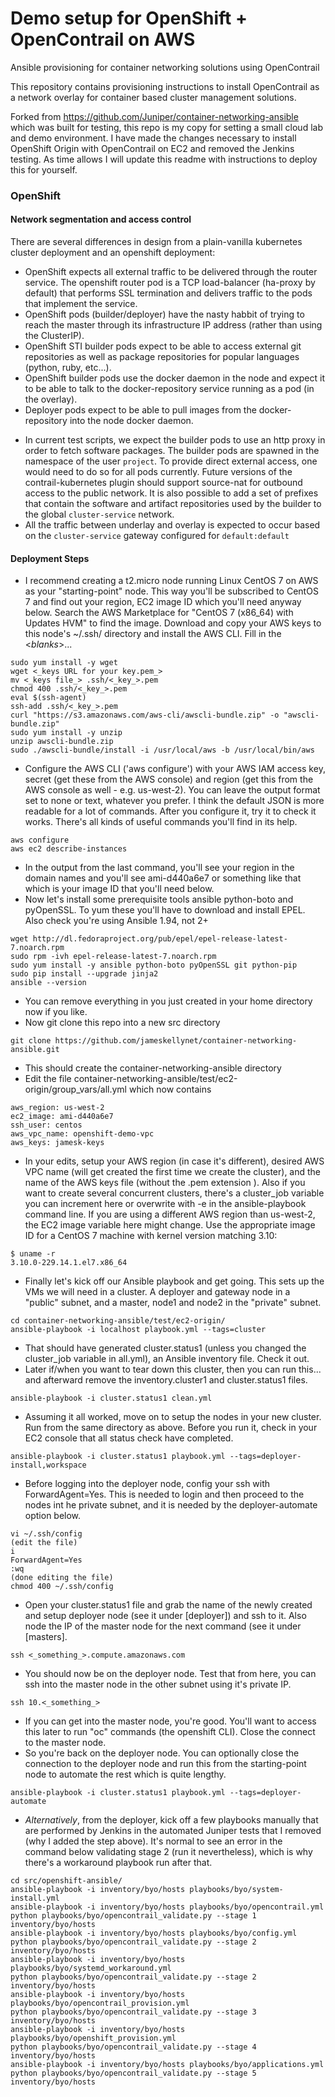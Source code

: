 # Demo setup for OpenShift + OpenContrail on AWS
Ansible provisioning for container networking solutions using OpenContrail

This repository contains provisioning instructions to install OpenContrail
as a network overlay for container based cluster management solutions. 

Forked from https://github.com/Juniper/container-networking-ansible which was built for testing, this repo is my copy for setting a small cloud lab and demo environment. I have made the changes necessary to install OpenShift Origin with OpenContrail on EC2 and removed the Jenkins testing. As time allows I will update this readme with instructions to deploy this for yourself.

<!---
The opencontrail playbook consists of the following:
  - filter_plugins/ip_filters.py
  - roles/opencontrail{,_facts,_provision}

The playbooks are designed to be addons to the existing ansible provisioning for kubernetes and openshift.

### Kubernetes

#### Network segmentation and access control
When opencontrail is used as the kubernetes network plugin, it defaults to isolate all pods according to `namespace` and a user defined tag. External traffic is restricted to services that are annotated with a ExternalIP address or have "type" set to "LoadBalancer". This causes the opencontrail public to allocate an address on the public network and assign it to all the pods in this service.

Services in the `kube-system` namespace are also available to all Pods, irrespective of the namespace of the pod. This is configured via the `cluster-service` option in /etc/kubernetes/network.conf. The cluster-service network is also connected to the underlay network where masters and nodes are present.

Pods are expected to communicate with the master via its ClusterIP address.

#### Deployment
The kubernetes ansible playbook at https://github.com/kubernetes/contrib.

- edit ansible/group_vars/all.yml
```
networking: opencontrail
```

- inventory file:
```
[opencontrail:children]
masters
nodes
gateways

[opencontrail:vars]
opencontrail_public_subnet=192.0.2.0/24
opencontrail_kube_release=1.1

```

- patch ansible/cluster.yml according to:
https://github.com/kubernetes/contrib/pull/261

- run the ansible/cluster.yml playbook (e.g. via ansible/setup.sh)

-->

### OpenShift

#### Network segmentation and access control

There are several differences in design from a plain-vanilla kubernetes cluster deployment and an openshift deployment:
- OpenShift expects all external traffic to be delivered through the router service. The openshift router pod is a TCP load-balancer (ha-proxy by default) that performs SSL termination and delivers traffic to the pods that implement the service.
- OpenShift pods (builder/deployer) have the nasty habbit of trying to reach the master through its infrastructure IP address (rather than using the ClusterIP).
- OpenShift STI builder pods expect to be able to access external git repositories as well as package repositories for popular languages (python, ruby, etc...).
- OpenShift builder pods use the docker daemon in the node and expect it to be able to talk to the docker-repository service running as a pod (in the overlay).
- Deployer pods expect to be able to pull images from the docker-repository into the node docker daemon.

* In current test scripts, we expect the builder pods to use an http proxy in order to fetch software packages. The builder pods are spawned in the namespace of the user `project`. To provide direct external access, one would need to do so for all pods currently. Future versions of the contrail-kubernetes plugin should support source-nat for outbound access to the public network. It is also possible to add a set of prefixes that contain the software and artifact repositories used by the builder to the global `cluster-service` network.
* All the traffic between underlay and overlay is expected to occur based on the `cluster-service` gateway configured for ```default:default```

#### Deployment Steps

- I recommend creating a t2.micro node running Linux CentOS 7 on AWS as your "starting-point" node. This way you'll be subscribed to CentOS 7 and find out your region, EC2 image ID which you'll need anyway below. Search the AWS Marketplace for "CentOS 7 (x86_64) with Updates HVM" to find the image. Download and copy your AWS keys to this node's ~/.ssh/ directory and install the AWS CLI. Fill in the <_blanks_>... 

```
sudo yum install -y wget
wget <_keys URL for your key.pem_>
mv <_keys file_> .ssh/<_key_>.pem
chmod 400 .ssh/<_key_>.pem
eval $(ssh-agent)
ssh-add .ssh/<_key_>.pem
curl "https://s3.amazonaws.com/aws-cli/awscli-bundle.zip" -o "awscli-bundle.zip"
sudo yum install -y unzip
unzip awscli-bundle.zip
sudo ./awscli-bundle/install -i /usr/local/aws -b /usr/local/bin/aws

```
- Configure the AWS CLI ('aws configure') with your AWS IAM access key, secret (get these from the AWS console) and region (get this from the AWS console as well - e.g. us-west-2). You can leave the output format set to none or text, whatever you prefer. I think the default JSON is more readable for a lot of commands. After you configure it, try it to check it works. There's all kinds of useful commands you'll find in its help.
```
aws configure
aws ec2 describe-instances
 ```
 
- In the output from the last command, you'll see your region in the domain names and you'll see ami-d440a6e7 or something like that which is your image ID that you'll need below.
- Now let's install some prerequisite tools ansible python-boto and pyOpenSSL. To yum these you'll have to download and install EPEL. Also check you're using Ansible 1.94, not 2+  
```
wget http://dl.fedoraproject.org/pub/epel/epel-release-latest-7.noarch.rpm
sudo rpm -ivh epel-release-latest-7.noarch.rpm
sudo yum install -y ansible python-boto pyOpenSSL git python-pip
sudo pip install --upgrade jinja2
ansible --version
```
- You can remove everything in you just created in your home directory now if you like.
- Now git clone this repo into a new src directory

```
git clone https://github.com/jameskellynet/container-networking-ansible.git
```
- This should create the container-networking-ansible directory
- Edit the file container-networking-ansible/test/ec2-origin/group_vars/all.yml which now contains

```
aws_region: us-west-2
ec2_image: ami-d440a6e7
ssh_user: centos
aws_vpc_name: openshift-demo-vpc
aws_keys: jamesk-keys
```

- In your edits, setup your AWS region (in case it's different), desired AWS VPC name (will get created the first time we create the cluster), and the name of the AWS keys file (without the .pem extension ). Also if you want to create several concurrent clusters, there's a cluster_job variable you can increment here or overwrite with -e in the ansible-playbook command line. If you are using a different AWS region than us-west-2, the EC2 image variable here might change. Use the appropriate image ID for a CentOS 7 machine with kernel version matching 3.10: 
```
$ uname -r
3.10.0-229.14.1.el7.x86_64
```
- Finally let's kick off our Ansible playbook and get going. This sets up the VMs we will need in a cluster. A deployer and gateway node in a "public" subnet, and a master, node1 and node2 in the "private" subnet.
```
cd container-networking-ansible/test/ec2-origin/
ansible-playbook -i localhost playbook.yml --tags=cluster
```
- That should have generated cluster.status1 (unless you changed the cluster_job variable in all.yml), an Ansible inventory file. Check it out.
- Later if/when you want to tear down this cluster, then you can run this... and afterward remove the inventory.cluster1 and cluster.status1 files.
```
ansible-playbook -i cluster.status1 clean.yml
```
- Assuming it all worked, move on to setup the nodes in your new cluster. Run from the same directory as above. Before you run it, check in your EC2 console that all status check have completed.
```
ansible-playbook -i cluster.status1 playbook.yml --tags=deployer-install,workspace
```
- Before logging into the deployer node, config your ssh with ForwardAgent=Yes. This is needed to login and then proceed to the nodes int he private subnet, and it is needed by the deployer-automate option below.
```
vi ~/.ssh/config
(edit the file)
i
ForwardAgent=Yes
:wq
(done editing the file)
chmod 400 ~/.ssh/config
```
- Open your cluster.status1 file and grab the name of the newly created and setup deployer node (see it under [deployer]) and ssh to it. Also node the IP of the master node for the next command (see it under [masters].
```
ssh <_something_>.compute.amazonaws.com
```
- You should now be on the deployer node. Test that from here, you can ssh into the master node in the other subnet using it's private IP.
```
ssh 10.<_something_>
```
-  If you can get into the master node, you're good. You'll want to access this later to run "oc" commands (the openshift CLI). Close the connect to the master node.
- So you're back on the deployer node. You can optionally close the connection to the deployer node and run this from the starting-point node to automate the rest which is quite lengthy.
```
ansible-playbook -i cluster.status1 playbook.yml --tags=deployer-automate
``` 
-  _Alternatively_, from the deployer, kick off a few playbooks manually that are performed by Jenkins in the automated Juniper tests that I removed (why I added the step above). It's normal to see an error in the command below validating stage 2 (run it nevertheless), which is why there's a workaround playbook run after that. 
```
cd src/openshift-ansible/
ansible-playbook -i inventory/byo/hosts playbooks/byo/system-install.yml
ansible-playbook -i inventory/byo/hosts playbooks/byo/opencontrail.yml
python playbooks/byo/opencontrail_validate.py --stage 1 inventory/byo/hosts
ansible-playbook -i inventory/byo/hosts playbooks/byo/config.yml
python playbooks/byo/opencontrail_validate.py --stage 2 inventory/byo/hosts
ansible-playbook -i inventory/byo/hosts playbooks/byo/systemd_workaround.yml
python playbooks/byo/opencontrail_validate.py --stage 2 inventory/byo/hosts
ansible-playbook -i inventory/byo/hosts playbooks/byo/opencontrail_provision.yml
python playbooks/byo/opencontrail_validate.py --stage 3 inventory/byo/hosts
ansible-playbook -i inventory/byo/hosts playbooks/byo/openshift_provision.yml
python playbooks/byo/opencontrail_validate.py --stage 4 inventory/byo/hosts
ansible-playbook -i inventory/byo/hosts playbooks/byo/applications.yml
python playbooks/byo/opencontrail_validate.py --stage 5 inventory/byo/hosts
```




